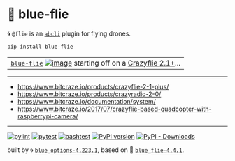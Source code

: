 # 🦋 blue-flie

🌀 `@flie` is an [`abcli`](https://github.com/kamangir/awesome-bash-cli) plugin for flying drones.

```bash
pip install blue-flie
```

|   |
| --- |
| [`blue-flie`](#) [![image](https://www.bitcraze.io/images/documentation/overview/system_overview.jpg)](#) starting off on a [Crazyflie 2.1+](https://www.bitcraze.io/products/crazyflie-2-1-plus/)... |

---

- https://www.bitcraze.io/products/crazyflie-2-1-plus/
- https://www.bitcraze.io/products/crazyradio-2-0/
- https://www.bitcraze.io/documentation/system/
- https://www.bitcraze.io/2017/07/crazyflie-based-quadcopter-with-raspberrypi-camera/

---


[![pylint](https://github.com/kamangir/blue-flie/actions/workflows/pylint.yml/badge.svg)](https://github.com/kamangir/blue-flie/actions/workflows/pylint.yml) [![pytest](https://github.com/kamangir/blue-flie/actions/workflows/pytest.yml/badge.svg)](https://github.com/kamangir/blue-flie/actions/workflows/pytest.yml) [![bashtest](https://github.com/kamangir/blue-flie/actions/workflows/bashtest.yml/badge.svg)](https://github.com/kamangir/blue-flie/actions/workflows/bashtest.yml) [![PyPI version](https://img.shields.io/pypi/v/blue-flie.svg)](https://pypi.org/project/blue-flie/) [![PyPI - Downloads](https://img.shields.io/pypi/dd/blue-flie)](https://pypistats.org/packages/blue-flie)

built by 🌀 [`blue_options-4.223.1`](https://github.com/kamangir/awesome-bash-cli), based on 🦋 [`blue_flie-4.4.1`](https://github.com/kamangir/blue-flie).

